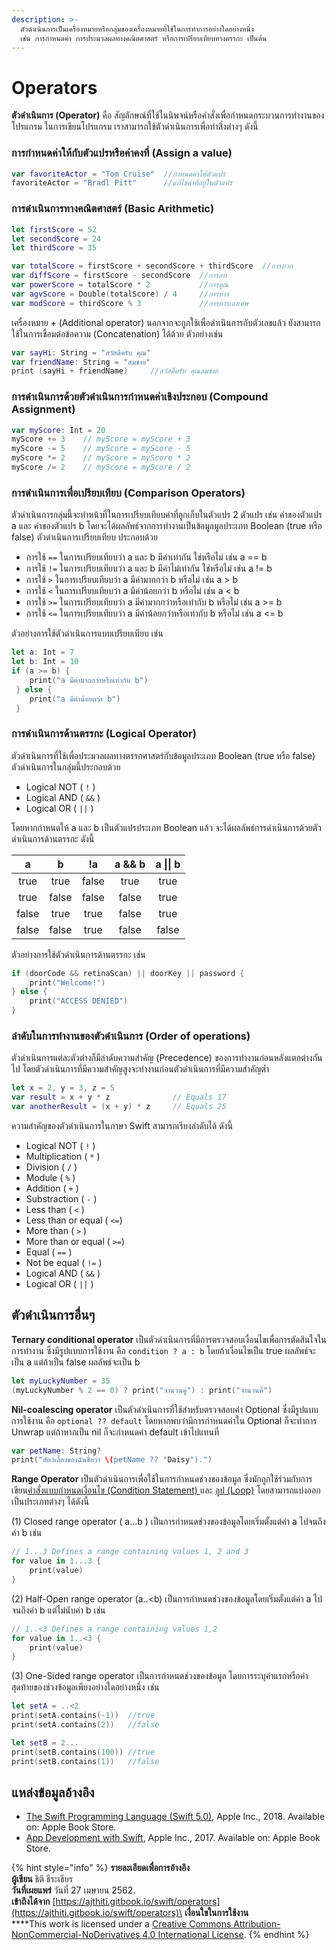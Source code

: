 ```yaml
---
description: >-
  ตัวดำเนินการเป็นเครื่องหมายหรือกลุ่มของเครื่องหมายที่ใช้ในการทำการอย่างใดอย่างหนึ่ง
  เช่น การกำหนดค่า การประมวลผลทางคณิตศาสตร์ หรือการเปรียบเทียบทางตรรกะ เป็นต้น
---
```


# Operators

**ตัวดำเนินการ (Operator)** คือ สัญลักษณ์ที่ใช้ในนิพจน์หรือคำสั่งเพื่อกำหนดกระบวนการทำงานของโปรแกรม ในการเขียนโปรแกรม เราสามารถใช้ตัวดำเนินการเพื่อทำสิ่งต่างๆ ดังนี้

### **การกำหนดค่าให้กับตัวแปรหรือค่าคงที่ (Assign a value)**

```swift
var favoriteActor = "Tom Cruise"  //กำหนดค่าให้ตัวแปร
favoriteActor = "Bradl Pitt"      //แก้ไขค่าที่อยู่ในตัวแปร
```

### **การดำเนินการทางคณิตศาสตร์ (Basic Arithmetic)**

```swift
let firstScore = 52
let secondScore = 24
let thirdScore = 35

var totalScore = firstScore + secondScore + thirdScore  //การบวก
var diffScore = firstScore - secondScore  //การลบ
var powerScore = totalScore * 2           //การคูณ
var agvScore = Double(totalScore) / 4     //การหาร
var modScore = thirdScore % 3             //การหารเอาเศษ
```

เครื่องหมาย + (Additional operator) นอกจากจะถูกใช้เพื่อดำเนินการกับตัวเลขแล้ว ยังสามารถใช้ในการเชื่อมต่อข้อความ (Concatenation) ได้ด้วย ตัวอย่างเช่น&#x20;

```swift
var sayHi: String = "สวัสดีครับ คุณ"
var friendName: String = "สมชาย"
print (sayHi + friendName)     //สวัสดีครับ คุณสมชาย
```

### **การดำเนินการด้วยตัวดำเนินการกำหนดค่าเชิงประกอบ (Compound Assignment)**

```swift
var myScore: Int = 20
myScore += 3    // myScore = myScore + 3
myScore -= 5    // myScore = myScore - 5
myScore *= 2    // myScore = myScore * 2
myScore /= 2    // myScore = myScore / 2
```

### **การดำเนินการเพื่อเปรียบเทียบ (Comparison Operators)**&#x20;

ตัวดำเนินการกลุ่มนี้จะทำหน้าที่ในการเปรียบเทียบค่าที่ถูกเก็บในตัวแปร 2 ตัวแปร เช่น ค่าของตัวแปร a และ ค่าของตัวแปร b โดยจะได้ผลลัพธ์จากการทำงานเป็นข้อมูลมูลประเภท Boolean (true หรือ false) ตัวดำเนินการเปรียบเทียบ ประกอบด้วย

* การใช้ `==` ในการเปรียบเทียบว่า a และ b มีค่าเท่ากัน ใช่หรือไม่ เช่น  a == b&#x20;
* การใช้ `!=`  ในการเปรียบเทียบว่า a และ b มีค่าไม่เท่ากัน ใช่หรือไม่ เช่น a != b
* การใช้ `>` ในการเปรียบเทียบว่า a มีค่ามากกว่า b หรือไม่ เช่น a > b
* การใช้ `<` ในการเปรียบเทียบว่า a มีค่าน้อยกว่า b หรือไม่ เช่น a < b
* การใช้ `>=` ในการเปรียบเทียบว่า a มีค่ามากกว่าหรือเท่ากับ b หรือไม่ เช่น a >= b
* การใช้ `<=` ในการเปรียบเทียบว่า a มีค่าน้อยกว่าหรือเท่ากับ b หรือไม่ เช่น a <= b

ตัวอย่างการใช้ตัวดำเนินการแบบเปรียบเทียบ เช่น

```swift
let a: Int = 7
let b: Int = 10
if (a >= b) {
    print("a มีค่ามากกว่าหรือเท่ากับ b")
 } else {
    print("a มีค่าน้อยกว่า b")
 }
```

### **การดำเนินการด้านตรรกะ (Logical Operator)**&#x20;

ตัวดำเนินการที่ใช้เพื่อประมวลผลทางตรรกศาสตร์กับข้อมูลประเภท Boolean (true หรือ false) ตัวดำเนินการในกลุ่มนี้ประกอบด้วย&#x20;

* Logical NOT  ( `!` ) &#x20;
* Logical AND ( `&&` )
* Logical OR ( `||` )

โดยหากกำหนดให้ a และ b เป็นตัวแปรประเภท Boolean แล้ว จะได้ผลลัพธ์การดำเนินการด้วยตัวดำเนินการด้านตรรกะ ดังนี้

|   a   |   b   |   !a  | a && b | a \|\| b |
| :---: | :---: | :---: | :----: | :------: |
|  true |  true | false |  true  |   true   |
|  true | false | false |  false |   true   |
| false |  true |  true |  false |   true   |
| false | false |  true |  false |   false  |

ตัวอย่างการใช้ตัวดำเนินการด้านตรรกะ เช่น

```swift
if (doorCode && retinaScan) || doorKey || password {
    print("Welcome!")
} else {
    print("ACCESS DENIED")
}
```

### ลำดับในการทำงานของตัวดำเนินการ (Order of operations)

ตัวดำเนินการแต่ละตัวต่างก็มีลำดับความสำคัญ (Precedence) ของการทำงานก่อนหลังแตกต่างกันไป โดยตัวดำเนินการที่มีความสำคัญสูงจะทำงานก่อนตัวดำเนินการที่มีความสำคัญต่ำ&#x20;

```swift
let x = 2, y = 3, z = 5
var result = x + y * z              // Equals 17
var anotherResult = (x + y) * z     // Equals 25
```

ความสำคัญของตัวดำเนินการในภาษา Swift สามารถเรียงลำดับได้ ดังนี้

* Logical NOT  ( `!` )
* Multiplication ( `*` )
* Division ( `/` )
* Module ( `%` )
* Addition ( `+` )
* Substraction ( `-` )
* Less than ( `<` )
* Less than or equal ( `<=`)
* More than ( `>` )
* More than or equal ( `>=`)
* Equal ( `==` )
* Not be equal ( `!=` )
* Logical AND ( `&&` )
* Logical OR ( `||` )

## ตัวดำเนินการอื่นๆ

**Ternary conditional operator** เป็นตัวดำเนินการที่มีการตรวจสอบเงื่อนไขเพื่อการตัดสินใจในการทำงาน ซึ่งมีรูปแบบการใช้งาน คือ `condition ? a : b` โดยถ้าเงื่อนไขเป็น true ผลลัพธ์จะเป็น a แต่ถ้าเป็น false ผลลัพธ์จะเป็น b&#x20;

```swift
let myLuckyNumber = 35
(myLuckyNumber % 2 == 0) ? print("จำนวนคู่") : print("จำนวนคี่") 
```

**Nil-coalescing operator** เป็นตัวดำเนินการที่ใช้สำหรับตรวจสอบค่า Optional ซึ่งมีรูปแบบการใช้งาน คือ `optional ?? default` โดยหากพบว่ามีการกำหนดค่าใน Optional ก็จะทำการ Unwrap แต่ถ้าหากเป็น nil ก็จะกำหนดค่า default เข้าไปแทนที่

```swift
var petName: String?
print("สัตว์เลื้องของฉันชื่อว่า \(petName ?? "Daisy").")
```

**Range Operator** เป็นตัวดำเนินการเพื่อใช้ในการกำหนดช่วงของข้อมูล ซึ่งมักถูกใช้ร่วมกับการเขียน[คำสั่งแบบกำหนดเงื่อนไข (Condition Statement) ](conditional-statement.md)และ [ลูป (Loop)](loops.md) โดยสามารถแบ่งออกเป็นประเภทต่างๆ ได้ดังนี้

(1)  Closed range operator ( a...b ) เป็นการกำหนดช่วงของข้อมูลโดยเริ่มตั้งแต่ค่า a ไปจนถึงค่า b เช่น

```swift
// 1...3 Defines a range containing values 1, 2 and 3
for value in 1...3 {
	print(value)
}
```

(2) Half-Open range operator (a..\<b) เป็นการกำหนดช่วงของข้อมูลโดยเริ่มตั้งแต่ค่า a ไปจนถึงค่า b แต่ไม่นับค่า b เช่น

```swift
// 1..<3 Defines a range containing values 1,2
for value in 1..<3 {
	print(value)
}
```

(3) One-Sided range operator เป็นการกำหนดช่วงของข้อมูล โดยการระบุค่าแรกหรือค่าสุดท้ายของช่วงข้อมูลเพียงอย่างใดอย่างหนึ่ง เช่น

```swift
let setA = ..<2
print(setA.contains(-1))  //true
print(setA.contains(2))   //false

let setB = 2...
print(setB.contains(100)) //true
print(setB.contains(1))   //false

```

## แหล่งข้อมูลอ้างอิง

* [The Swift Programming Language (Swift 5.0)](https://books.apple.com/th/book/the-swift-programming-language-swift-5-0/id881256329), Apple Inc., 2018. Available on: Apple Book Store.
* [App Development with Swift](https://books.apple.com/th/book/app-development-with-swift/id1465002990), Apple Inc., 2017. Available on: Apple Book Store.



{% hint style="info" %}
**รายละเอียดเพื่อการอ้างอิง**\
**ผู้เขียน** ธิติ ธีระเธียร  \
**วันที่เผยแพร่**  วันที่ 27 เมษายน 2562.\
**เข้าถึงได้จาก** [https://ajthiti.gitbook.io/swift/operators](https://ajthiti.gitbook.io/swift/operators)\
**เงื่อนใขในการใช้งาน**\
****This work is licensed under a [Creative Commons Attribution-NonCommercial-NoDerivatives 4.0 International License](http://creativecommons.org/licenses/by-nc-nd/4.0/).
{% endhint %}
